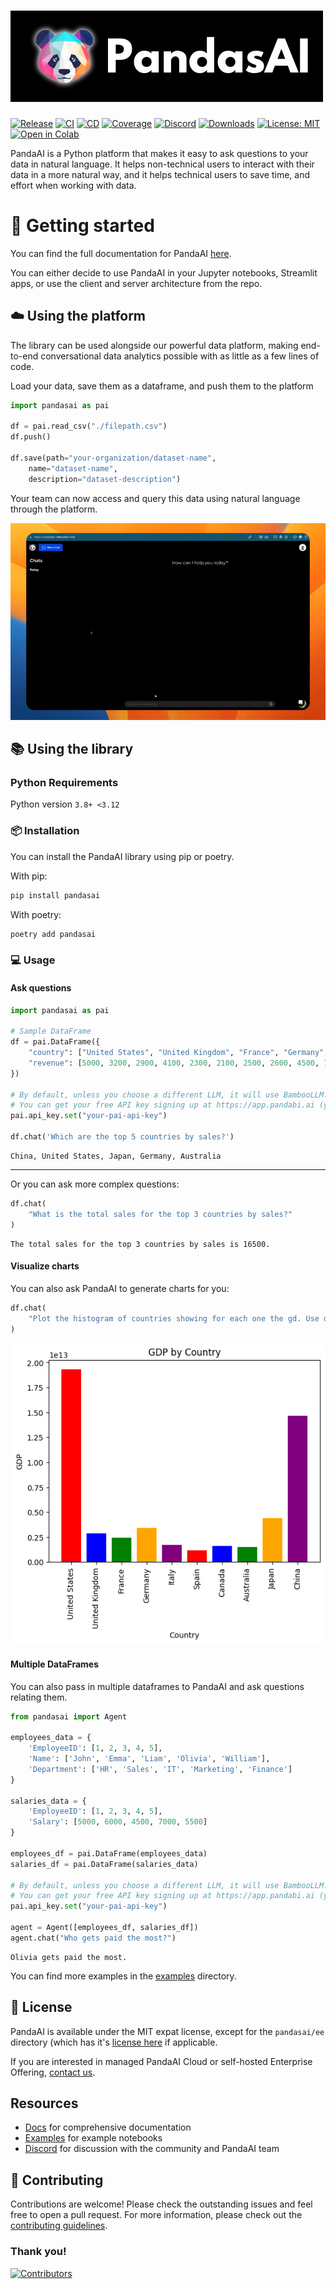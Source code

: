 # ![PandaAI](assets/logo.png)

[![Release](https://img.shields.io/pypi/v/pandasai?label=Release&style=flat-square)](https://pypi.org/project/pandasai/)
[![CI](https://github.com/sinaptik-ai/pandas-ai/actions/workflows/ci.yml/badge.svg)](https://github.com/sinaptik-ai/pandas-ai/actions/workflows/ci.yml/badge.svg)
[![CD](https://github.com/sinaptik-ai/pandas-ai/actions/workflows/cd.yml/badge.svg)](https://github.com/sinaptik-ai/pandas-ai/actions/workflows/cd.yml/badge.svg)
[![Coverage](https://codecov.io/gh/sinaptik-ai/pandas-ai/branch/main/graph/badge.svg)](https://codecov.io/gh/sinaptik-ai/pandas-ai)
[![Discord](https://dcbadge.vercel.app/api/server/kF7FqH2FwS?style=flat&compact=true)](https://discord.gg/KYKj9F2FRH)
[![Downloads](https://static.pepy.tech/badge/pandasai)](https://pepy.tech/project/pandasai) [![License: MIT](https://img.shields.io/badge/License-MIT-yellow.svg)](https://opensource.org/licenses/MIT)
[![Open in Colab](https://colab.research.google.com/assets/colab-badge.svg)](https://colab.research.google.com/drive/1ZnO-njhL7TBOYPZaqvMvGtsjckZKrv2E?usp=sharing)

PandaAI is a Python platform that makes it easy to ask questions to your data in natural language. It helps non-technical users to interact with their data in a more natural way, and it helps technical users to save time, and effort when working with data.

# 🔧 Getting started

You can find the full documentation for PandaAI [here](https://pandas-ai.readthedocs.io/en/latest/).

You can either decide to use PandaAI in your Jupyter notebooks, Streamlit apps, or use the client and server architecture from the repo.

## ☁️ Using the platform

The library can be used alongside our powerful data platform, making end-to-end conversational data analytics possible with as little as a few lines of code. 

Load your data, save them as a dataframe, and push them to the platform

```python
import pandasai as pai

df = pai.read_csv("./filepath.csv")
df.push()

df.save(path="your-organization/dataset-name",
    name="dataset-name",
    description="dataset-description")
```
Your team can now access and query this data using natural language through the platform.

![PandaAI](assets/demo.gif) 

## 📚 Using the library

### Python Requirements

Python version `3.8+ <3.12`

### 📦 Installation

You can install the PandaAI library using pip or poetry.

With pip:

```bash
pip install pandasai
```

With poetry:

```bash
poetry add pandasai
```

### 💻 Usage

#### Ask questions

```python
import pandasai as pai

# Sample DataFrame
df = pai.DataFrame({
    "country": ["United States", "United Kingdom", "France", "Germany", "Italy", "Spain", "Canada", "Australia", "Japan", "China"],
    "revenue": [5000, 3200, 2900, 4100, 2300, 2100, 2500, 2600, 4500, 7000]
})

# By default, unless you choose a different LLM, it will use BambooLLM.
# You can get your free API key signing up at https://app.pandabi.ai (you can also configure it in your .env file)
pai.api_key.set("your-pai-api-key")

df.chat('Which are the top 5 countries by sales?')
```

```
China, United States, Japan, Germany, Australia
```

---

Or you can ask more complex questions:

```python
df.chat(
    "What is the total sales for the top 3 countries by sales?"
)
```

```
The total sales for the top 3 countries by sales is 16500.
```

#### Visualize charts

You can also ask PandaAI to generate charts for you:

```python
df.chat(
    "Plot the histogram of countries showing for each one the gd. Use different colors for each bar",
)
```

![Chart](assets/histogram-chart.png?raw=true)

#### Multiple DataFrames

You can also pass in multiple dataframes to PandaAI and ask questions relating them.

```python
from pandasai import Agent

employees_data = {
    'EmployeeID': [1, 2, 3, 4, 5],
    'Name': ['John', 'Emma', 'Liam', 'Olivia', 'William'],
    'Department': ['HR', 'Sales', 'IT', 'Marketing', 'Finance']
}

salaries_data = {
    'EmployeeID': [1, 2, 3, 4, 5],
    'Salary': [5000, 6000, 4500, 7000, 5500]
}

employees_df = pai.DataFrame(employees_data)
salaries_df = pai.DataFrame(salaries_data)

# By default, unless you choose a different LLM, it will use BambooLLM.
# You can get your free API key signing up at https://app.pandabi.ai (you can also configure it in your .env file)
pai.api_key.set("your-pai-api-key")

agent = Agent([employees_df, salaries_df])
agent.chat("Who gets paid the most?")
```

```
Olivia gets paid the most.
```

You can find more examples in the [examples](examples) directory.

## 📜 License

PandaAI is available under the MIT expat license, except for the `pandasai/ee` directory (which has it's [license here](https://github.com/Sinaptik-AI/pandas-ai/blob/master/pandasai/ee/LICENSE) if applicable.

If you are interested in managed PandaAI Cloud or self-hosted Enterprise Offering, [contact us](https://forms.gle/JEUqkwuTqFZjhP7h8).

## Resources

- [Docs](https://pandas-ai.readthedocs.io/en/latest/) for comprehensive documentation
- [Examples](examples) for example notebooks
- [Discord](https://discord.gg/KYKj9F2FRH) for discussion with the community and PandaAI team

## 🤝 Contributing

Contributions are welcome! Please check the outstanding issues and feel free to open a pull request.
For more information, please check out the [contributing guidelines](CONTRIBUTING.md).

### Thank you!

[![Contributors](https://contrib.rocks/image?repo=sinaptik-ai/pandas-ai)](https://github.com/sinaptik-ai/pandas-ai/graphs/contributors)
